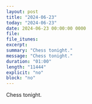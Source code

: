 ```yaml
---
layout: post
title: "2024-06-23"
today: "2024-06-23"
date: 2024-06-23 00:00:00 0000
file:
file_itunes:
excerpt:
summary: "Chess tonight."
message: "Chess tonight."
duration: "01:00"
length: "11444"
explicit: "no"
block: "no"
---
```

Chess tonight.

